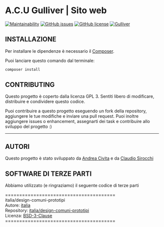 # A.C.U Gulliver | Sito web  <br>  

[![Maintainability](https://api.codeclimate.com/v1/badges/8afd0763819dd41101f8/maintainability)](https://codeclimate.com/github/acu-gulliver/website/maintainability)
[![GitHub issues](https://img.shields.io/github/issues/acu-gulliver/website?style=flat-square)](https://github.com/acu-gulliver/website/issues)
[![GitHub license](https://img.shields.io/github/license/acu-gulliver/website?style=flat-square)](https://github.com/acu-gulliver/website/blob/master/LICENSE)
[![Gulliver](https://img.shields.io/badge/%E2%98%AD-Gulliver-%23f00?style=flat-square)](https://gulliver.univpm.it)

## INSTALLAZIONE

Per installare le dipendenze è necessario il [Composer](https://getcomposer.org/).

Puoi lanciare questo comando dal terminale:

```sh
composer install
```

## CONTRIBUTING

Questo progetto è coperto dalla licenza GPL 3. Sentiti libero di modificare, distribuire e condividere questo codice.

Puoi contribuire a questo progetto eseguendo un fork della repository, aggiungere le tue modifiche e inviare una pull request.
Puoi inoltre aggiungere issues o enhancement, assegnarti dei task e contribuire allo sviluppo del progetto :)

<hr>

## AUTORI

Questo progetto è stato sviluppato da [Andrea Civita](https://github.com/andreacivita) e da [Claudio Sirocchi](https://github.com/claudiosirocchi)

## SOFTWARE DI TERZE PARTI

Abbiamo utilizzato (e ringraziamo) il seguente codice di terze parti

======================================= <br>
    italia/design-comuni-prototipi
<br>
Autore: [italia](https://github.com/italia)<br>
Repository: [italia/design-comuni-prototipi](https://github.com/italia/design-comuni-prototipi)<br>
Licenza: [BSD-3-Clause](https://github.com/italia/design-comuni-prototipi/blob/master/LICENSE.md)<br>
======================================= <br>
